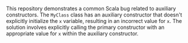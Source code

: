 This repository demonstrates a common Scala bug related to auxiliary constructors. The `MyClass` class has an auxiliary constructor that doesn't explicitly initialize the `x` variable, resulting in an incorrect value for `x`. The solution involves explicitly calling the primary constructor with an appropriate value for `x` within the auxiliary constructor.